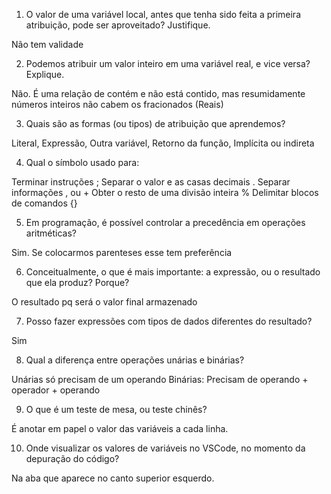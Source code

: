 1) O valor de uma variável local, antes que tenha sido feita a primeira atribuição, pode ser aproveitado? Justifique.

Não tem validade

2) Podemos atribuir um valor inteiro em uma variável real, e vice versa? Explique.

Não. É uma relação de contém e não está contido, mas resumidamente  números inteiros não cabem os fracionados (Reais)

3) Quais são as formas (ou tipos) de atribuição que aprendemos?

Literal, Expressão, Outra variável, Retorno da função, Implícita ou indireta

4) Qual o símbolo usado para:

Terminar instruções ;
Separar o valor e as casas decimais .
Separar informações , ou +
Obter o resto de uma divisão inteira %
Delimitar blocos de comandos {}

5) Em programação, é possível controlar a precedência em operações aritméticas? 

Sim. Se colocarmos parenteses esse tem preferência

6) Conceitualmente, o que é mais importante: a expressão, ou o resultado que ela produz? Porque? 

O resultado pq será o valor final armazenado

7) Posso fazer expressões com tipos de dados diferentes do resultado?

Sim

8) Qual a diferença entre operações unárias e binárias?

Unárias só precisam de um operando
Binárias: Precisam de operando + operador + operando


9) O que é um teste de mesa, ou teste chinês?

É anotar em papel o valor das variáveis a cada linha.

10) Onde visualizar os valores de variáveis no VSCode, no momento da depuração do código?

Na aba que aparece no canto superior esquerdo.
